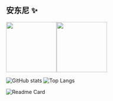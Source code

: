 
## 安东尼 ✨

<img align="" height="137px" src="https://github-readme-stats.vercel.app/api?username=NgxuAnGMH&hide_title=true&hide_border=true&show_icons=true&include_all_commits=true&line_height=21&bg_color=0,EC6C6C,FFD479,FFFC79,73FA79&theme=graywhite&locale=cn" /><img align="" height="137px" src="https://github-readme-stats.vercel.app/api/top-langs/?username=NgxuAnGMH&hide_title=true&hide_border=true&layout=compact&bg_color=0,73FA79,73FDFF,D783FF&theme=graywhite&locale=cn" />


![GitHub stats](https://cmx-github-readme-stats.vercel.app/api?username=NgxuAnGMH&show_icons=true&theme=calm&hide_border=true&locale=cn) ![Top Langs](https://cmx-github-readme-stats.vercel.app/api/top-langs/?username=NgxuAnGMH&show_icons=true&theme=calm&hide_border=true&layout=compact) 

![Readme Card](https://cmx-github-readme-stats.vercel.app/api/pin/?username=NgxuAnGMH&repo=miniSpring&show_icons=true&theme=calm&hide_border=true)





<!--
**NgxuAnGMH/NgxuAnGMH** is a ✨ _special_ ✨ repository because its `README.md` (this file) appears on your GitHub profile.

Here are some ideas to get you started:

- 🔭 I’m currently working on ...
- 🌱 I’m currently learning ...
- 👯 I’m looking to collaborate on ...
- 🤔 I’m looking for help with ...
- 💬 Ask me about ...
- 📫 How to reach me: ...
- 😄 Pronouns: ...
- ⚡ Fun fact: ...
-->
